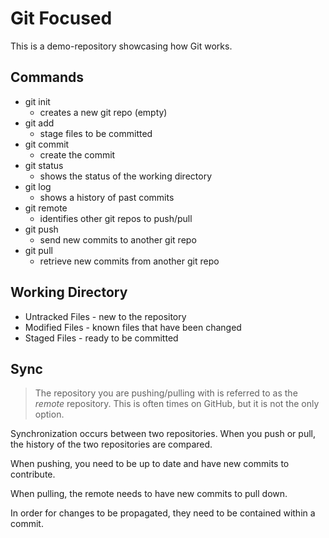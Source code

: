 # Git Focused

This is a demo-repository showcasing how Git works.

## Commands

- git init
  - creates a new git repo (empty)
- git add
  - stage files to be committed
- git commit
  - create the commit
- git status
  - shows the status of the working directory
- git log
  - shows a history of past commits
- git remote
  - identifies other git repos to push/pull
- git push
  - send new commits to another git repo
- git pull
  - retrieve new commits from another git repo

## Working Directory

- Untracked Files - new to the repository
- Modified Files - known files that have been changed
- Staged Files - ready to be committed

## Sync

> The repository you are pushing/pulling with is referred to as the _remote_
> repository. This is often times on GitHub, but it is not the only option.

Synchronization occurs between two repositories. When you
push or pull, the history of the two repositories are compared.

When pushing, you need to be up to date and have new commits to contribute.

When pulling, the remote needs to have new commits to pull down.

In order for changes to be propagated, they need to be contained within a commit.

